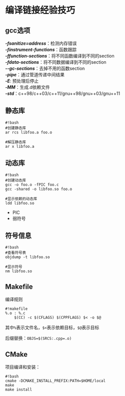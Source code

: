 # 编译链接经验技巧

## gcc选项
***-fsanitize=address***：检测内存错误  
***-finstrument-functions***：函数跟踪  
***-ffunction-sections***：将不同函数编译到不同的section  
***-fdata-sections***：将不同数据编译到不同的section  
***--gc-sections***：去掉不用的函数section  
***-pipe***：通过管道传递中间结果   
***-E***: 预处理后停止  
***-MM***：生成.d依赖文件  
***-std***：c++98/c++03/c++11/gnu++98/gnu++03/gnu++11  


## 静态库
```
#!bash
#创建静态库
ar rcs libfoo.a foo.o

#解压静态库
ar x libfoo.a
```

## 动态库
```
#!bash
#创建动态库
gcc -o foo.o -fPIC foo.c
gcc -shared -o libfoo.so foo.o

#显示依赖的动态库
ldd libfoo.so
```
* PIC
* 弱符号

## 符号信息
```
#!bash
#查看符号表
objdump -t libfoo.so

#显示符号
nm libfoo.so
```

## Makefile
编译规则
```
#!makefile
%.o : %.c
    $(CC) -c $(CFLAGS) $(CPPFLAGS) $< -o $@
```
其中`%`表示文件名，`$<`表示依赖目标，`$@`表示目标

后缀替换：`OBJS=$(SRCS:.cpp=.o)`

## CMake
项目编译和安装：
```
#!bash
cmake -DCMAKE_INSTALL_PREFIX:PATH=$HOME/local 
make
make install  
```